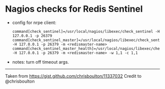 Nagios checks for Redis Sentinel
==============
* config for nrpe client:
  ```
  command[check_sentinel]=/usr/local/nagios/libexec/check_sentinel -H 127.0.0.1 -p 26379
  command[check_sentinel_master]=/usr/local/nagios/libexec/check_sentinel_master -H 127.0.0.1 -p 26379 -m <redismaster-name>
  command[check_sentinel_master_health]=/usr/local/nagios/libexec/check_sentinel_master_health -H 127.0.0.1 -p 26379 -m <redismaster-name> -w 1,1 -c 1,1
  ```
* notes:
  turn off timeout args.

---
Taken from https://gist.github.com/chrisboulton/11337032
Credit to @chrisboulton
